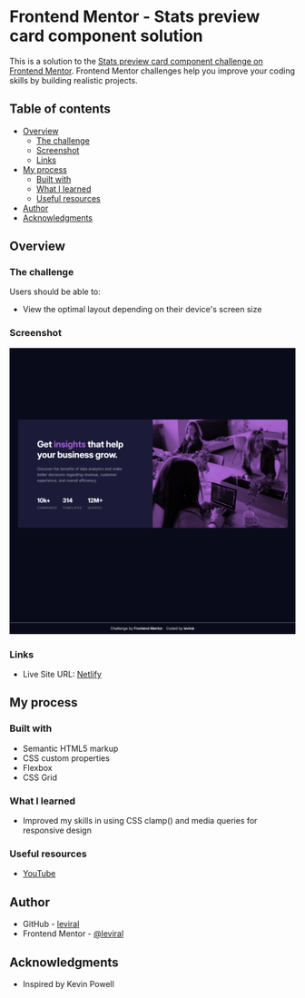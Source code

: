 # Frontend Mentor - Stats preview card component solution

This is a solution to the [Stats preview card component challenge on Frontend Mentor](https://www.frontendmentor.io/challenges/stats-preview-card-component-8JqbgoU62). Frontend Mentor challenges help you improve your coding skills by building realistic projects. 

## Table of contents

- [Overview](#overview)
  - [The challenge](#the-challenge)
  - [Screenshot](#screenshot)
  - [Links](#links)
- [My process](#my-process)
  - [Built with](#built-with)
  - [What I learned](#what-i-learned)
  - [Useful resources](#useful-resources)
- [Author](#author)
- [Acknowledgments](#acknowledgments)

## Overview

### The challenge

Users should be able to:

- View the optimal layout depending on their device's screen size

### Screenshot

![Homepage screenshot](./images/screenshot.png "Click to view full size")


### Links

- Live Site URL: [Netlify](https://68bed64c81397959bce073a8--heartfelt-praline-f1e732.netlify.app/)

## My process

### Built with

- Semantic HTML5 markup
- CSS custom properties
- Flexbox
- CSS Grid


### What I learned

- Improved my skills in using CSS clamp() and media queries for responsive design


### Useful resources

- [YouTube](https://youtu.be/B2WL6KkqhLQ?si=l2wPkvVTUhmENvaf)


## Author

- GitHub - [leviral](https://github.com/leviral)
- Frontend Mentor - [@leviral](https://www.frontendmentor.io/profile/leviral)


## Acknowledgments
- Inspired by Kevin Powell